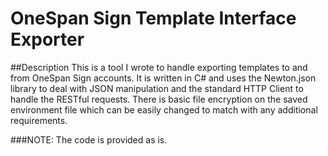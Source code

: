 # OneSpan Sign Template Interface Exporter

##Description
This is a tool I wrote to handle exporting templates to and from OneSpan Sign accounts. It is written in C# and uses the Newton.json library to deal with JSON manipulation and the standard
HTTP Client to handle the RESTful requests. There is basic file encryption on the saved environment file which can be easily changed to match with any additional requirements. 

###NOTE:
The code is provided as is.
